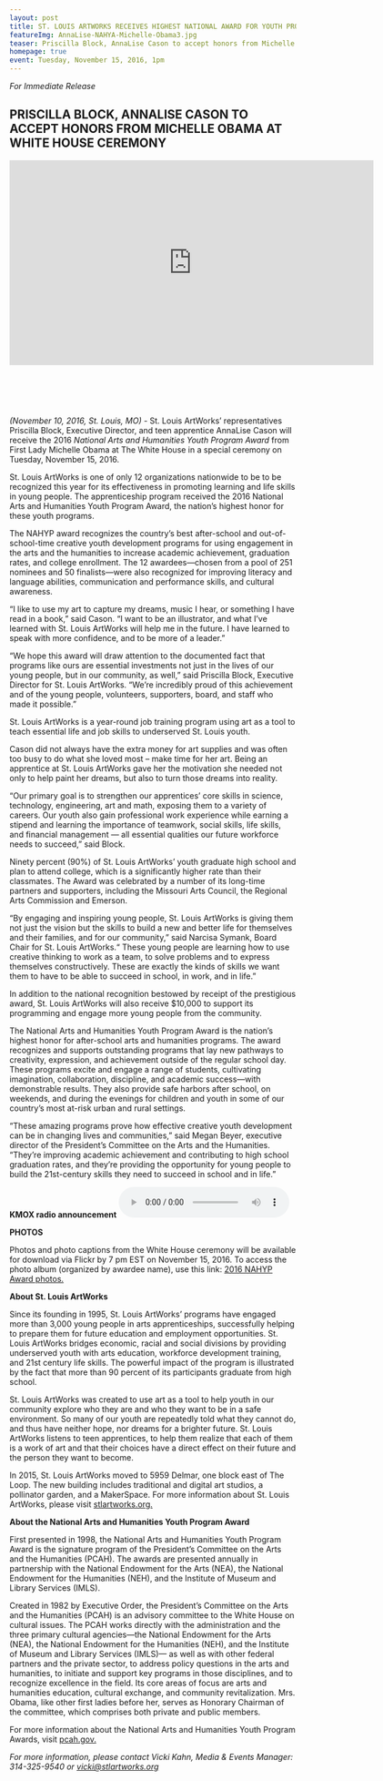 ```yaml
---
layout: post
title: ST. LOUIS ARTWORKS RECEIVES HIGHEST NATIONAL AWARD FOR YOUTH PROGRAMS
featureImg: AnnaLise-NAHYA-Michelle-Obama3.jpg
teaser: Priscilla Block, AnnaLise Cason to accept honors from Michelle Obama at White House ceremony
homepage: true
event: Tuesday, November 15, 2016, 1pm
---
```


<i>For Immediate Release</i>

<h2>PRISCILLA BLOCK, ANNALISE CASON TO ACCEPT HONORS FROM MICHELLE OBAMA AT WHITE HOUSE CEREMONY</h2>

<div class="responsive-video-embed" style="padding-bottom: 15%;">
    <iframe src="https://player.vimeo.com/video/191927820?byline=0&portrait=0" width="640" height="360" frameborder="0" webkitallowfullscreen mozallowfullscreen allowfullscreen></iframe>
</div>

<i>(November 10, 2016, St. Louis, MO)</i> - St. Louis ArtWorks’ representatives Priscilla Block, Executive Director, and teen apprentice AnnaLise Cason will receive the 2016 <i>National Arts and Humanities Youth Program Award</i> from First Lady Michelle Obama at The White House in a special ceremony on Tuesday, November 15, 2016. 

St. Louis ArtWorks is one of only 12 organizations nationwide to be to be recognized this year for its effectiveness in promoting learning and life skills in young people. The apprenticeship program received the 2016 National Arts and Humanities Youth Program Award, the nation’s highest honor for these youth programs.

The NAHYP award recognizes the country’s best after-school and out-of-school-time creative youth development programs for using engagement in the arts and the humanities to increase academic achievement, graduation rates, and college enrollment. The 12 awardees—chosen from a pool of 251 nominees and 50 finalists—were also recognized for improving literacy and language  abilities, communication and performance skills, and cultural awareness.

“I like to use my art to capture my dreams, music I hear, or something I have read in a book,” said Cason. “I want to be an illustrator, and what I’ve learned with St. Louis ArtWorks will help me in the future. I have learned to speak with more confidence, and to be more of a leader.”

“We hope this award will draw attention to the documented fact that programs like ours are essential investments not just in the lives of our young people, but in our community, as well,” said Priscilla Block, Executive Director for St. Louis ArtWorks. “We’re incredibly proud of this achievement and of the young people, volunteers, supporters, board, and staff who made it possible.”

St. Louis ArtWorks is a year-round job training program using art as a tool to teach essential life and job skills to underserved St. Louis youth.

Cason did not always have the extra money for art supplies and was often too busy to do what she loved most – make time for her art. Being an apprentice at St. Louis ArtWorks gave her the motivation she needed not only to help paint her dreams, but also to turn those dreams into reality.

“Our primary goal is to strengthen our apprentices’ core skills in science, technology, engineering, art and math, exposing them to a variety of careers. Our youth also gain professional work experience while earning a stipend and learning the importance of teamwork, social skills, life skills, and financial management — all essential qualities our future workforce needs to succeed,” said Block.

Ninety percent (90%) of St. Louis ArtWorks’ youth graduate high school and plan to attend college, which   is a significantly higher rate than their classmates. The Award was celebrated by a number of its long-time partners and supporters, including the Missouri Arts Council, the Regional Arts Commission and Emerson.

“By engaging and inspiring young people, St. Louis ArtWorks is giving them not just the vision but the skills to build a new and better life for themselves and their families, and for our community,” said Narcisa Symank, Board Chair for St. Louis ArtWorks.“ These young people are learning how to use creative thinking to work as a team, to solve problems and to express themselves constructively. These are exactly the kinds of skills we want them to have to be able to succeed in school, in work, and in life.”

In addition to the national recognition bestowed by receipt of the prestigious award, St. Louis ArtWorks will also receive $10,000 to support its programming and engage more young people from the community.

The National Arts and Humanities Youth Program Award is the nation’s highest honor for after-school arts and humanities programs. The award recognizes and supports outstanding programs that lay new pathways to creativity, expression, and achievement outside of the regular school day. These programs excite and engage a range of students, cultivating imagination, collaboration, discipline, and academic success—with demonstrable results. They also provide safe harbors after school, on weekends, and during the evenings for children and youth in some of our country’s most at-risk urban and rural settings.

“These amazing programs prove how effective creative youth development can be in changing lives and communities,” said Megan Beyer, executive director of the President’s Committee on the Arts and the Humanities. “They’re improving academic achievement and contributing to high school graduation rates, and they’re providing the opportunity for young people to build the 21st-century skills they need to succeed in school and in life.”

<b>KMOX radio announcement</b>
<audio controls>
  <source src="/uploads/STLArtworks-on-KMOX.mp3" type="audio/mpeg">
Sorry, Your browser does not support the audio element.
</audio>


<b>PHOTOS</b>

Photos and photo captions from the White House ceremony will be available for download via Flickr by 7 pm EST on November 15, 2016. To access the photo album (organized by awardee name), use this link: <a href="https://www.flickr.com/photos/pcah_nahyp/albums">2016 NAHYP Award photos.</a>

<b>About St. Louis ArtWorks</b>

Since its founding in 1995, St. Louis ArtWorks’ programs have engaged more than 3,000 young people in arts apprenticeships, successfully helping to prepare them for future education and employment opportunities. St. Louis ArtWorks bridges economic, racial and social divisions by providing underserved youth with arts education, workforce development training, and 21st century life skills. The powerful impact of the program is illustrated by the fact that more than 90 percent of its participants graduate from high school.

St. Louis ArtWorks was created to use art as a tool to help youth in our community explore who they are and who they want to be in a safe environment. So many of our youth are repeatedly told what they cannot do, and thus have neither hope, nor dreams for a brighter future. St. Louis ArtWorks listens to teen apprentices, to help them realize that each of them is a work of art and that their choices have a direct effect on their future and the person they want to become.

In 2015, St. Louis ArtWorks moved to 5959 Delmar, one block east of The Loop. The new building includes traditional and digital art studios, a pollinator garden, and a MakerSpace. For more information about St. Louis ArtWorks, please visit <a href="http://www.stlartworks.org">stlartworks.org.</a>
 

<b>About the National Arts and Humanities Youth Program Award</b>

First presented in 1998, the National Arts and Humanities Youth Program Award is the signature program of the President’s Committee on the Arts and the Humanities (PCAH). The awards are presented annually in partnership with the National Endowment for the Arts (NEA), the National Endowment for the Humanities (NEH), and the Institute of Museum and Library Services (IMLS).

Created in 1982 by Executive Order, the President’s Committee on the Arts and the Humanities (PCAH) is an advisory committee to the White House on cultural issues. The PCAH works directly with the administration and the three primary cultural agencies—the National Endowment for the Arts (NEA), the National Endowment for the Humanities (NEH), and the Institute of Museum and Library Services  (IMLS)— as well as with other federal partners and the private sector, to address policy questions in the arts and humanities, to initiate and support key programs in those disciplines, and to recognize excellence in the field. Its core areas of focus are arts and humanities education, cultural exchange, and community revitalization. Mrs. Obama, like other first ladies before her, serves as Honorary Chairman of the committee, which comprises both private and public members.

For more information about the National Arts and Humanities Youth Program Awards, visit <a href="http://www.pcah.gov">pcah.gov.</a>
 
<i>For more information, please contact Vicki Kahn, Media & Events Manager: 314-325-9540 or <a href="mailto:vicki@stlartworks.org">vicki@stlartworks.org</a></i>



